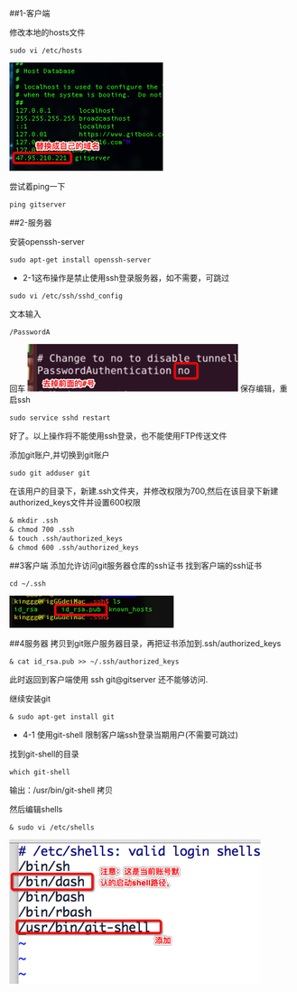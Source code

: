 ##1-客户端

修改本地的hosts文件
```
sudo vi /etc/hosts
```
![](/assets/Snip20171114_1.png)

尝试着ping一下

```
ping gitserver
```
##2-服务器

安装openssh-server

```
sudo apt-get install openssh-server
```


 - 2-1这布操作是禁止使用ssh登录服务器，如不需要，可跳过
```
sudo vi /etc/ssh/sshd_config 
```
文本输入

```
/PasswordA
```
回车
![](/assets/Snip20171114_2.png)
保存编辑，重启ssh

```
sudo service sshd restart
```
好了。以上操作将不能使用ssh登录，也不能使用FTP传送文件


添加git账户,并切换到git账户

```
sudo git adduser git
```
在该用户的目录下，新建.ssh文件夹，并修改权限为700,然后在该目录下新建authorized_keys文件并设置600权限

```
& mkdir .ssh
& chmod 700 .ssh
& touch .ssh/authorized_keys
& chmod 600 .ssh/authorized_keys
```

##3客户端
添加允许访问git服务器仓库的ssh证书
找到客户端的ssh证书

```
cd ~/.ssh
```
![](/assets/Snip20171114_3.png)

##4服务器
拷贝到git账户服务器目录，再把证书添加到.ssh/authorized_keys

```
& cat id_rsa.pub >> ~/.ssh/authorized_keys

```
此时返回到客户端使用 ssh git@gitserver 还不能够访问.

继续安装git

```
& sudo apt-get install git
```

 - 4-1 使用git-shell 限制客户端ssh登录当期用户(不需要可跳过)

找到git-shell的目录

```
which git-shell
```
输出：/usr/bin/git-shell   拷贝

然后编辑shells

```
& sudo vi /etc/shells 
```
![](/assets/Snip20171114_5.png)

 










